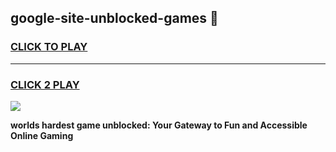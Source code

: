 
## google-site-unblocked-games 👋
<h3>
<a href="https://premium.freeplayer.one?title=google-site-unblocked-games&ref=14F">CLICK TO PLAY</a></h3>
<hr>

<h3>
<a href="https://premium.freeplayer.one?title=google-site-unblocked-games&ref=14F">CLICK 2 PLAY</a>
  
</h3>

<a href="https://premium.freeplayer.one?title=google-site-unblocked-games&ref=12F/"><img src="https://clearcache.store/games.png"></a>


**worlds hardest game unblocked: Your Gateway to Fun and Accessible Online Gaming**

